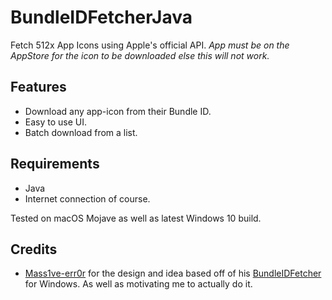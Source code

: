 # BundleIDFetcherJava
Fetch 512x App Icons using Apple's official API.
*App must be on the AppStore for the icon to be downloaded else this will not work.*

## Features
- Download any app-icon from their Bundle ID.
- Easy to use UI.
- Batch download from a list.

## Requirements
- Java
- Internet connection of course.

Tested on macOS Mojave as well as latest Windows 10 build.

## Credits
- [Mass1ve-err0r](https://github.com/mass1ve-err0r) for the design and idea based off of his [BundleIDFetcher](https://github.com/mass1ve-err0r/BundleIDFetcher) for Windows. As well as motivating me to actually do it.
